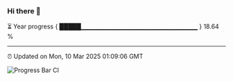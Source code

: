 ### Hi there 👋

⏳ Year progress { █████▁▁▁▁▁▁▁▁▁▁▁▁▁▁▁▁▁▁▁▁▁▁▁▁▁ } 18.64 %

---

⏰ Updated on Mon, 10 Mar 2025 01:09:06 GMT

![Progress Bar CI](https://github.com/liununu/liununu/workflows/Progress%20Bar%20CI/badge.svg)
